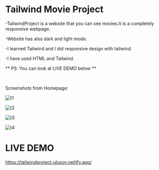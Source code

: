 # Tailwind Movie Project

-TailwindProject is a website that you can see movies.It is a completely responsive webpage.

-Website has also dark and light mode.

-I learned Tailwind and I did responsive design with tailwind.

-I have used HTML and Tailwind.

** PS: You can look at LIVE DEMO below **

<br>

Screenshots from Homepage:

![t1](https://github.com/MEminUlusoy/TailwindProject/assets/68780064/83964cb8-656c-4e01-883f-3fc79855ed5b)

![t2](https://github.com/MEminUlusoy/TailwindProject/assets/68780064/e6f12f23-3c70-4445-9337-364cacdebf8b)

![t3](https://github.com/MEminUlusoy/TailwindProject/assets/68780064/ab209233-92e4-4768-b806-43a0b693a1ee)

![t4](https://github.com/MEminUlusoy/TailwindProject/assets/68780064/ca76f070-1fb0-4fd7-8971-9e215bbe6667)

<h1>LIVE DEMO</h1>

https://tailwindproject-ulusoy.netlify.app/

